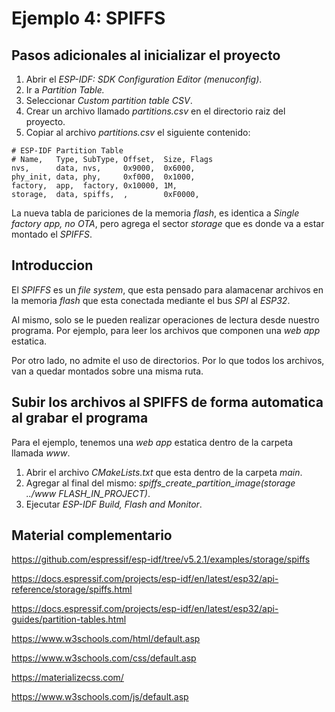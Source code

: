 # Ejemplo 4: SPIFFS

## Pasos adicionales al inicializar el proyecto

1. Abrir el _ESP-IDF: SDK Configuration Editor (menuconfig)_.
2. Ir a _Partition Table._
3. Seleccionar _Custom partition table CSV_.
4. Crear un archivo llamado _partitions.csv_ en el directorio raiz del proyecto.
5. Copiar al archivo _partitions.csv_ el siguiente contenido:

```
# ESP-IDF Partition Table
# Name,   Type, SubType, Offset,  Size, Flags
nvs,      data, nvs,     0x9000,  0x6000,
phy_init, data, phy,     0xf000,  0x1000,
factory,  app,  factory, 0x10000, 1M,
storage,  data, spiffs,  ,        0xF0000,
```

La nueva tabla de pariciones de la memoria _flash_, es identica a _Single factory app, no OTA_, pero agrega el sector _storage_ que es donde va a estar montado el _SPIFFS_.

## Introduccion

El _SPIFFS_ es un _file system_, que esta pensado para alamacenar archivos en la memoria _flash_ que esta conectada mediante el bus _SPI_ al _ESP32_.

Al mismo, solo se le pueden realizar operaciones de lectura desde nuestro programa. Por ejemplo, para leer los archivos que componen una _web app_ estatica.

Por otro lado, no admite el uso de directorios. Por lo que todos los archivos, van a quedar montados sobre una misma ruta.

## Subir los archivos al SPIFFS de forma automatica al grabar el programa

Para el ejemplo, tenemos una _web app_ estatica dentro de la carpeta llamada _www_.

1. Abrir el archivo _CMakeLists.txt_ que esta dentro de la carpeta _main_.
2. Agregar al final del mismo: _spiffs_create_partition_image(storage ../www FLASH_IN_PROJECT)_.
3. Ejecutar _ESP-IDF Build, Flash and Monitor_.

## Material complementario

https://github.com/espressif/esp-idf/tree/v5.2.1/examples/storage/spiffs

https://docs.espressif.com/projects/esp-idf/en/latest/esp32/api-reference/storage/spiffs.html

https://docs.espressif.com/projects/esp-idf/en/latest/esp32/api-guides/partition-tables.html

https://www.w3schools.com/html/default.asp

https://www.w3schools.com/css/default.asp

https://materializecss.com/

https://www.w3schools.com/js/default.asp
